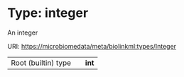 
# Type: integer


An integer

URI: [https://microbiomedata/meta/biolinkml:types/Integer](https://microbiomedata/meta/biolinkml:types/Integer)

|  |  |  |
| --- | --- | --- |
| Root (builtin) type | | **int** |
